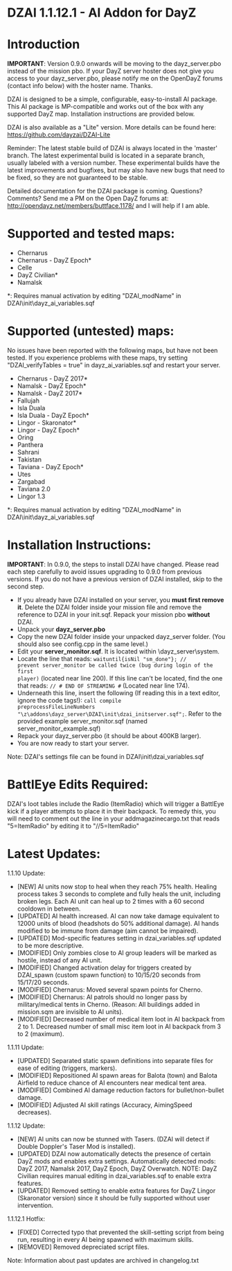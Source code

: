 DZAI 1.1.12.1 - AI Addon for DayZ
============


Introduction
============
<b>IMPORTANT</b>: Version 0.9.0 onwards will be moving to the dayz_server.pbo instead of the mission pbo. If your DayZ server hoster does not give you access to your dayz_server.pbo, please notify me on the OpenDayZ forums (contact info below) with the hoster name. Thanks.

DZAI is designed to be a simple, configurable, easy-to-install AI package. This AI package is MP-compatible and works out of the box with any supported DayZ map. Installation instructions are provided below.

DZAI is also available as a "Lite" version. More details can be found here: https://github.com/dayzai/DZAI-Lite

Reminder: The latest stable build of DZAI is always located in the 'master' branch. The latest experimental build is located in a separate branch, usually labeled with a version number. These experimental builds have the latest improvements and bugfixes, but may also have new bugs that need to be fixed, so they are not guaranteed to be stable.

Detailed documentation for the DZAI package is coming. Questions? Comments? Send me a PM on the Open DayZ forums at: http://opendayz.net/members/buttface.1178/ and I will help if I am able.

Supported and tested maps:
============
- Chernarus
- Chernarus - DayZ Epoch*
- Celle
- DayZ Civilian*
- Namalsk

*: Requires manual activation by editing "DZAI_modName" in DZAI\init\dayz_ai_variables.sqf

Supported (untested) maps:
============
No issues have been reported with the following maps, but have not been tested. If you experience problems with these maps, try setting "DZAI_verifyTables = true" in dayz_ai_variables.sqf and restart your server.
- Chernarus - DayZ 2017*
- Namalsk - DayZ Epoch*
- Namalsk - DayZ 2017*
- Fallujah
- Isla Duala
- Isla Duala - DayZ Epoch*
- Lingor - Skaronator*
- Lingor - DayZ Epoch*
- Oring
- Panthera
- Sahrani
- Takistan
- Taviana - DayZ Epoch*
- Utes
- Zargabad
- Taviana 2.0
- Lingor 1.3


*: Requires manual activation by editing "DZAI_modName" in DZAI\init\dayz_ai_variables.sqf


Installation Instructions:
============
<b>IMPORTANT</b>: In 0.9.0, the steps to install DZAI have changed. Please read each step carefully to avoid issues upgrading to 0.9.0 from previous versions. If you do not have a previous version of DZAI installed, skip to the second step.
- If you already have DZAI installed on your server, you <b>must first remove it</b>. Delete the DZAI folder inside your mission file and remove the reference to DZAI in your init.sqf. Repack your mission pbo <b>without</b> DZAI.
- Unpack your <b>dayz_server.pbo</b>
- Copy the new DZAI folder inside your unpacked dayz_server folder. (You should also see config.cpp in the same level.)
- Edit your <b>server_monitor.sqf</b>. It is located within \dayz_server\system. 
- Locate the line that reads: <code>waituntil{isNil "sm_done"}; // prevent server_monitor be called twice (bug during login of the first player)</code> (located near line 200). If this line can't be located, find the one that reads: <code>// # END OF STREAMING #</code> (Located near line 174).
- Underneath this line, insert the following (If reading this in a text editor, ignore the code tags!): <code>call compile preprocessFileLineNumbers "\z\addons\dayz_server\DZAI\init\dzai_initserver.sqf";</code>. Refer to the provided example server_monitor.sqf (named server_monitor_example.sqf)
- Repack your dayz_server.pbo (it should be about 400KB larger).
- You are now ready to start your server.

Note: DZAI's settings file can be found in DZAI\init\dzai_variables.sqf

BattlEye Edits Required:
============

DZAI's loot tables include the Radio (ItemRadio) which will trigger a BattlEye kick if a player attempts to place it in their backpack. To remedy this, you will need to comment out the line in your addmagazinecargo.txt that reads "5=ItemRadio" by editing it to "//5=ItemRadio"

Latest Updates:
============

1.1.10 Update:

- [NEW] AI units now stop to heal when they reach 75% health. Healing process takes 3 seconds to complete and fully heals the unit, including broken legs. Each AI unit can heal up to 2 times with a 60 second cooldown in between.
- [UPDATED] AI health increased. AI can now take damage equivalent to 12000 units of blood (headshots do 50% additional damage). AI hands modified to be immune from damage (aim cannot be impaired).
- [UPDATED] Mod-specific features setting in dzai_variables.sqf updated to be more descriptive.
- [MODIFIED] Only zombies close to AI group leaders will be marked as hostile, instead of any AI unit.
- [MODIFIED] Changed activation delay for triggers created by DZAI_spawn (custom spawn function) to 10/15/20 seconds from 15/17/20 seconds.
- [MODIFIED] Chernarus: Moved several spawn points for Cherno.
- [MODIFIED] Chernarus: AI patrols should no longer pass by military/medical tents in Cherno. (Reason: All buildings added in mission.sqm are invisible to AI units).
- [MODIFIED] Decreased number of medical item loot in AI backpack from 2 to 1. Decreased number of small misc item loot in AI backpack from 3 to 2 (maximum).

1.1.11 Update:

- [UPDATED] Separated static spawn definitions into separate files for ease of editing (triggers, markers).
- [MODIFIED] Repositioned AI spawn areas for Balota (town) and Balota Airfield to reduce chance of AI encounters near medical tent area.
- [MODIFIED] Combined AI damage reduction factors for bullet/non-bullet damage.
- [MODIFIED] Adjusted AI skill ratings (Accuracy, AimingSpeed decreases).

1.1.12 Update:

- [NEW] AI units can now be stunned with Tasers. (DZAI will detect if Double Doppler's Taser Mod is installed).
- [UPDATED] DZAI now automatically detects the presence of certain DayZ mods and enables extra settings. Automatically detected mods: DayZ 2017, Namalsk 2017, DayZ Epoch, DayZ Overwatch. NOTE: DayZ Civilian requires manual editing in dzai_variables.sqf to enable extra features.
- [UPDATED] Removed setting to enable extra features for DayZ Lingor (Skaronator version) since it should be fully supported without user intervention.

1.1.12.1 Hotfix:

- [FIXED] Corrected typo that prevented the skill-setting script from being run, resulting in every AI being spawned with maximum skills.
- [REMOVED] Removed depreciated script files.

Note: Information about past updates are archived in changelog.txt
